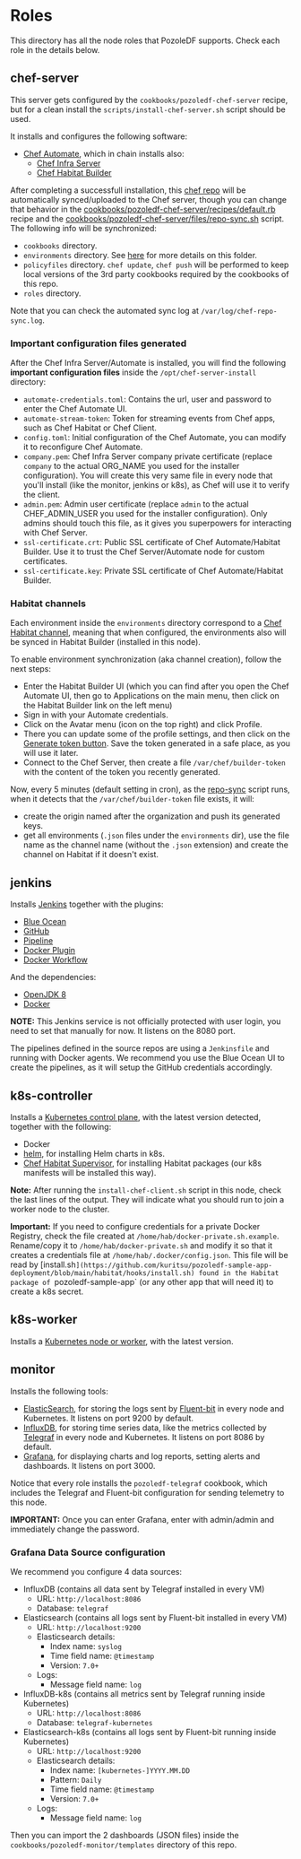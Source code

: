 # Roles

This directory has all the node roles that PozoleDF supports. Check each role in the details below.

## chef-server

This server gets configured by the `cookbooks/pozoledf-chef-server` recipe, but for a
clean install the `scripts/install-chef-server.sh` script should be used.

It installs and configures the following software:

- [Chef Automate](https://docs.chef.io/automate/infra_server/), which in chain installs also:
  - [Chef Infra Server](https://docs.chef.io/server/)
  - [Chef Habitat Builder](https://docs.chef.io/habitat/builder_overview/)

After completing a successfull installation, this [chef repo](https://docs.chef.io/chef_repo/)
will be automatically synced/uploaded to the Chef server, though you can change that behavior
in the [cookbooks/pozoledf-chef-server/recipes/default.rb](../cookbooks/pozoledf-chef-server/recipes/default.rb) recipe and the [cookbooks/pozoledf-chef-server/files/repo-sync.sh](../cookbooks/pozoledf-chef-server/files/repo-sync.sh) script. The following info will be synchronized:

- `cookbooks` directory.
- `environments` directory. See [here](#Habitat_channels) for more details on this folder.
- `policyfiles` directory. `chef update`, `chef push` will be performed to keep local
  versions of the 3rd party cookbooks required by the cookbooks of this repo.
- `roles` directory.

Note that you can check the automated sync log at `/var/log/chef-repo-sync.log`.

### Important configuration files generated

After the Chef Infra Server/Automate is installed, you will find the following **important configuration files** inside the `/opt/chef-server-install` directory:

- `automate-credentials.toml`: Contains the url, user and password to enter the Chef Automate UI.
- `automate-stream-token`: Token for streaming events from Chef apps, such as Chef Habitat or Chef Client.
- `config.toml`: Initial configuration of the Chef Automate, you can modify it to reconfigure Chef Automate.
- `company.pem`: Chef Infra Server company private certificate (replace `company` to the actual ORG_NAME you used for the installer configuration). You will create this very same file in every node that you'll install (like the monitor, jenkins or k8s), as Chef will use it to verify the client.
- `admin.pem`: Admin user certificate (replace `admin` to the actual CHEF_ADMIN_USER you used for the installer configuration). Only admins should touch this file, as it gives you superpowers for interacting with Chef Server.
- `ssl-certificate.crt`: Public SSL certificate of Chef Automate/Habitat Builder. Use it to trust the Chef Server/Automate node for custom certificates.
- `ssl-certificate.key`: Private SSL certificate of Chef Automate/Habitat Builder.

### Habitat channels

Each environment inside the `environments` directory correspond to a [Chef Habitat channel](https://docs.chef.io/habitat/pkg_promote/#continuous-deployment-using-channels), meaning
that when configured, the environments also will be synced in Habitat Builder (installed
in this node).

To enable environment synchronization (aka channel creation), follow the next steps:
- Enter the Habitat Builder UI (which you can find after you open the Chef Automate UI,
  then go to Applications on the main menu, then click on the Habitat Builder link on the left menu)
- Sign in with your Automate credentials.
- Click on the Avatar menu (icon on the top right) and click Profile.
- There you can update some of the profile settings, and then click on the 
  [Generate token button](https://docs.chef.io/habitat/builder_profile/#create-a-personal-access-token).
  Save the token generated in a safe place, as you will use it later.
- Connect to the Chef Server, then create a file `/var/chef/builder-token` with the
  content of the token you recently generated.

Now, every 5 minutes (default setting in cron), as the [repo-sync](../cookbooks/pozoledf-chef-server/files/repo-sync.sh) script runs, when it detects that the `/var/chef/builder-token` file
exists, it will:
- create the origin named after the organization and push its generated keys.
- get all environments (`.json` files under the `environments` dir), use
the file name as the channel name (without the `.json` extension) and create the
channel on Habitat if it doesn't exist.

## jenkins

Installs [Jenkins](https://www.jenkins.io/) together with the plugins:

- [Blue Ocean](https://plugins.jenkins.io/blueocean)
- [GitHub](https://plugins.jenkins.io/github)
- [Pipeline](https://plugins.jenkins.io/workflow-aggregator)
- [Docker Plugin](https://plugins.jenkins.io/docker-plugin)
- [Docker Workflow](https://plugins.jenkins.io/docker-workflow)

And the dependencies:

- [OpenJDK 8](https://openjdk.java.net/)
- [Docker](https://docker.com)

**NOTE:** This Jenkins service is not officially protected with user login, you need to set that manually for now.
It listens on the 8080 port.

The pipelines defined in the source repos are using a `Jenkinsfile` and running with Docker agents. We recommend you use the Blue Ocean UI to create the pipelines, as it will setup the GitHub credentials accordingly.

## k8s-controller

Installs a [Kubernetes control plane](https://kubernetes.io/docs/concepts/overview/components/), with the latest version detected, together with the following:

- Docker
- [helm](https://helm.sh/), for installing Helm charts in k8s.
- [Chef Habitat Supervisor](https://docs.chef.io/habitat/sup/), for installing Habitat packages (our k8s manifests will be installed this way).

**Note:** After running the `install-chef-client.sh` script in this node, check the last lines of the output. They will indicate what you should run to join a worker node to the cluster.

**Important:** If you need to configure credentials for a private Docker Registry, check the file created
at `/home/hab/docker-private.sh.example`. Rename/copy it to `/home/hab/docker-private.sh` and modify it so that
it creates a credentials file at `/home/hab/.docker/config.json`. This file will be read by [install.sh`](https://github.com/kuritsu/pozoledf-sample-app-deployment/blob/main/habitat/hooks/install.sh) found in the Habitat package of `pozoledf-sample-app` (or any other app that will need it) to create a k8s secret.

## k8s-worker

Installs a [Kubernetes node or worker](https://kubernetes.io/docs/concepts/overview/components/), with the latest version.

## monitor

Installs the following tools:

- [ElasticSearch](https://www.elastic.co/elasticsearch), for storing the logs sent by [Fluent-bit](https://fluentbit.io/) in every node and Kubernetes. It listens on port 9200 by default.
- [InfluxDB](https://www.influxdata.com), for storing time series data, like the metrics collected by [Telegraf](https://www.influxdata.com/time-series-platform/telegraf/) in every node and Kubernetes. It listens on port 8086 by default.
- [Grafana](https://grafana.com), for displaying charts and log reports, setting alerts and dashboards. It listens on port 3000.

Notice that every role installs the `pozoledf-telegraf` cookbook, which includes the Telegraf and Fluent-bit configuration for sending telemetry to this node.

**IMPORTANT:** Once you can enter Grafana, enter with admin/admin and immediately change the password.

### Grafana Data Source configuration

We recommend you configure 4 data sources:
- InfluxDB (contains all data sent by Telegraf installed in every VM)
  - URL: `http://localhost:8086`
  - Database: `telegraf`
- Elasticsearch (contains all logs sent by Fluent-bit installed in every VM)
  - URL: `http://localhost:9200`
  - Elasticsearch details:
    - Index name: `syslog`
    - Time field name: `@timestamp`
    - Version: `7.0+`
  - Logs:
    - Message field name: `log`
- InfluxDB-k8s (contains all metrics sent by Telegraf running inside Kubernetes)
  - URL: `http://localhost:8086`
  - Database: `telegraf-kubernetes`
- Elasticsearch-k8s (contains all logs sent by Fluent-bit running inside Kubernetes)
  - URL: `http://localhost:9200`
  - Elasticsearch details:
    - Index name: `[kubernetes-]YYYY.MM.DD`
    - Pattern: `Daily`
    - Time field name: `@timestamp`
    - Version: `7.0+`
  - Logs:
    - Message field name: `log`

Then you can import the 2 dashboards (JSON files) inside the `cookbooks/pozoledf-monitor/templates` directory of this repo.
